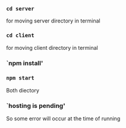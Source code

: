 
 ### `cd server`
 for moving server directory in terminal
 ### `cd client`
 for moving client directory in terminal
 ### `npm install'
 
 ### `npm start`
 Both diectory
 
 ### `hosting is pending'
 So some error will occur at the time of running
 

